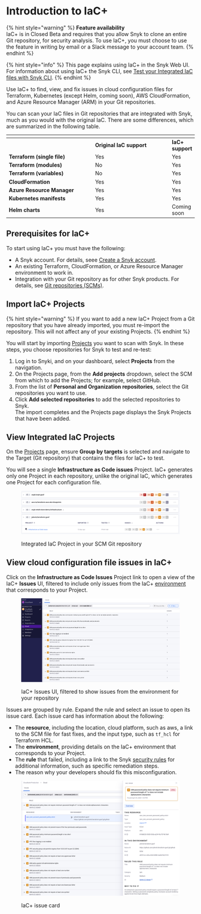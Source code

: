 # Introduction to IaC+

{% hint style="warning" %}
**Feature availability**\
IaC+ is in Closed Beta and requires that you allow Snyk to clone an entire Git repository, for security analysis. To use IaC+, you must choose to use the feature in writing by email or a Slack message to your account team.
{% endhint %}

{% hint style="info" %}
This page explains using IaC+ in the Snyk Web UI. For information about using IaC+ the Snyk CLI, see [Test your Integrated IaC files with Snyk CLI](../snyk-iac+/test-your-iac-files-with-the-snyk-cli.md).
{% endhint %}

Use IaC+ to find, view, and fix issues in cloud configuration files for Terraform, Kubernetes (except Helm, coming soon), AWS CloudFormation, and Azure Resource Manager (ARM) in your Git repositories.

You can scan your IaC files in Git repositories that are integrated with Snyk, much as you would with the original IaC. There are some differences, which are summarized in the following table.

<table data-header-hidden><thead><tr><th width="271"></th><th width="261.3333333333333"></th><th></th></tr></thead><tbody><tr><td></td><td><strong>Original IaC support</strong></td><td><strong>IaC+ support</strong></td></tr><tr><td><strong>Terraform (single file)</strong></td><td>Yes</td><td>Yes</td></tr><tr><td><strong>Terraform (modules)</strong></td><td>No</td><td>Yes</td></tr><tr><td><strong>Terraform (variables)</strong></td><td>No</td><td>Yes</td></tr><tr><td><strong>CloudFormation</strong></td><td>Yes</td><td>Yes</td></tr><tr><td><strong>Azure Resource Manager</strong></td><td>Yes</td><td>Yes</td></tr><tr><td><strong>Kubernetes manifests</strong></td><td>Yes</td><td>Yes</td></tr><tr><td><strong>Helm charts</strong></td><td>Yes</td><td>Coming soon</td></tr></tbody></table>

## Prerequisites for IaC+

To start using IaC+ you must have the following:

* A Snyk account. For details, seee [Create a Snyk account](../../getting-started/quickstart/create-a-snyk-account/).
* An existing Terraform, CloudFormation, or Azure Resource Manager environment to work in.
* Integration with your Git repository as for other Snyk products. For details, see [Git repositories (SCMs)](../../integrations/git-repository-scm-integrations/).

## Import IaC+ Projects

{% hint style="warning" %}
If you want to add a new IaC+ Project from a Git repository that you have already imported, you must re-import the repository. This will not affect any of your existing Projects.
{% endhint %}

You will start by importing [Projects](../../snyk-admin/snyk-projects/) you want to scan with Snyk. In these steps, you choose repositories for Snyk to test and re-test:

1. Log in to Snyki, and on your dashboard, select **Projects** from the navigation.
2. On the Projects page, from the **Add projects** dropdown, select the SCM from which to add the Projects; for example, select GitHub.
3. From the list of **Personal and Organization repositories**, select the Git repositories you want to use.
4. Click **Add selected repositories** to add the selected repositories to Snyk.\
   The import completes and the Projects page displays the Snyk Projects that have been added.

## View Integrated IaC Projects

On the [Projects](../../snyk-admin/snyk-projects/) page, ensure **Group by targets** is selected and navigate to the Target (Git repository) that contains the files for IaC+ to test.

You will see a single **Infrastructure as Code issues** Project. IaC+ generates only one Project in each repository, unlike the original IaC, which generates one Project for each configuration file.

<figure><img src="../../.gitbook/assets/Screenshot 2023-05-07 at 3.57.30 PM.png" alt="Integrated IaC Project in your SCM Git repository"><figcaption><p>Integrated IaC Project in your SCM Git repository</p></figcaption></figure>

## View cloud configuration file issues in IaC+

Click on the **Infrastructure as Code Issues** Project link to open a view of the IaC+ **Issues** UI, filtered to include only issues from the IaC+ [environment](../snyk-iac+/key-concepts-in-iac+.md#environments) that corresponds to your Project.

<figure><img src="../../.gitbook/assets/Screenshot 2023-05-07 at 4.04.13 PM.png" alt=".IaC+ Issues UI, filtered to show issues from the environment for your repository"><figcaption><p>IaC+ Issues UI, filtered to show issues from the environment for your repository</p></figcaption></figure>

Issues are grouped by rule. Expand the rule and select an issue to open its issue card. Each issue card has information about the following:

* The **resource**, including the location, cloud platform, such as aws, a link to the SCM file for fast fixes, and the input type, such as `tf_hcl` for Terraform HCL.
* The **environment**, providing details on the IaC+ environment that corresponds to your Project.
* The **rule** that failed, including a link to the Snyk [security rules](https://security.snyk.io/rules/cloud/) for additional information, such as specific remediation steps.
* The reason why your developers should fix this misconfiguration.

<figure><img src="../../.gitbook/assets/Screenshot 2023-05-07 at 4.09.40 PM.png" alt="IaC+ issue card"><figcaption><p>IaC+ issue card</p></figcaption></figure>
